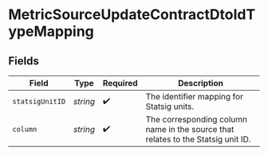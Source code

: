 # MetricSourceUpdateContractDtoIdTypeMapping


## Fields

| Field                                                                            | Type                                                                             | Required                                                                         | Description                                                                      |
| -------------------------------------------------------------------------------- | -------------------------------------------------------------------------------- | -------------------------------------------------------------------------------- | -------------------------------------------------------------------------------- |
| `statsigUnitID`                                                                  | *string*                                                                         | :heavy_check_mark:                                                               | The identifier mapping for Statsig units.                                        |
| `column`                                                                         | *string*                                                                         | :heavy_check_mark:                                                               | The corresponding column name in the source that relates to the Statsig unit ID. |